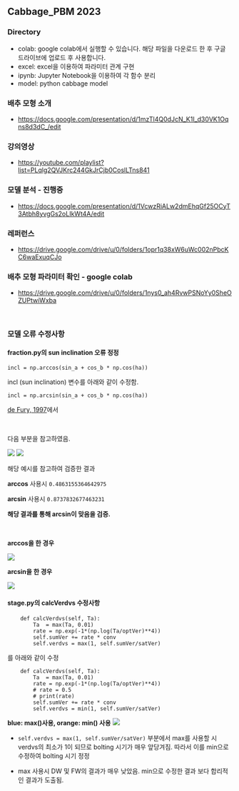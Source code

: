 ## Cabbage_PBM 2023

### Directory
* colab: google colab에서 실행할 수 있습니다. 해당 파일을 다운로드 한 후 구글 드라이브에 업로드 후 사용합니다.
* excel: excel을 이용하여 파라미터 관계 구현
* ipynb: Jupyter Notebook을 이용하여 각 함수 분리
* model: python cabbage model

### 배추 모형 소개
* https://docs.google.com/presentation/d/1mzTl4Q0dJcN_K1I_d30VK1Oqns8d3dC_/edit


### 강의영상
* https://youtube.com/playlist?list=PLqlg2QVJKrc244GkJrCjb0CoslLTns841


### 모델 분석 - 진행중
* https://docs.google.com/presentation/d/1VcwzRiALw2dmEhqGf25OCyT3Atbh8yvgGs2oLIkWt4A/edit


### 레퍼런스
* https://drive.google.com/drive/u/0/folders/1opr1q38xW6uWc002nPbcKC6waExuqCJo


### 배추 모형 파라미터 확인 - google colab
* https://drive.google.com/drive/u/0/folders/1nys0_ah4RvwPSNoYy0SheOZUPtwiWxba


<br>



### 모델 오류 수정사항
#### fraction.py의 sun inclination 오류 정정


```
incl = np.arccos(sin_a + cos_b * np.cos(ha))
```

incl (sun inclination) 변수를 아래와 같이 수정함. 


```
incl = np.arcsin(sin_a + cos_b * np.cos(ha))
```


[de Fury, 1997](https://onlinelibrary.wiley.com/doi/abs/10.1111/j.1365-3040.1997.00094.x)에서 


<br>


다음 부분을 참고하였음.


<img src='https://user-images.githubusercontent.com/93086581/215049120-247c38fd-6a17-4e0c-a981-b64a841b9796.png'>


<img src='https://user-images.githubusercontent.com/93086581/215054014-36ed868f-1740-44b5-89e4-f93fa7516775.png'>


해당 예시를 참고하여 검증한 결과


**arccos** 사용시 
`0.4863155364642975`


**arcsin** 사용시
`0.8737832677463231`


**해당 결과를 통해 arcsin이 맞음을 검증.**

<br>


**arccos을 한 경우** 


<img src='https://user-images.githubusercontent.com/93086581/215050529-1d98c1d2-fb43-4a2c-9f5e-cad83b30cc35.png'>


**arcsin을 한 경우**


<img src='https://user-images.githubusercontent.com/93086581/215050700-05b4d99b-8459-4968-bd5d-d6b19ccf8616.png'>


#### stage.py의 calcVerdvs 수정사항

```
    def calcVerdvs(self, Ta):
        Ta  = max(Ta, 0.01)
        rate = np.exp(-1*(np.log(Ta/optVer)**4))
        self.sumVer += rate * conv
        self.verdvs = max(1, self.sumVer/satVer)
```


를 아래와 같이 수정


```
    def calcVerdvs(self, Ta):
        Ta  = max(Ta, 0.01)
        rate = np.exp(-1*(np.log(Ta/optVer)**4))
        # rate = 0.5
        # print(rate)
        self.sumVer += rate * conv
        self.verdvs = min(1, self.sumVer/satVer)
```

**blue: max()사용, orange: min() 사용**
<img src='https://user-images.githubusercontent.com/93086581/218774407-05eb7429-51fc-4c8c-bdbf-0ad55f0b7984.png'>


* `self.verdvs = max(1, self.sumVer/satVer)` 부분에서 max를 사용할 시 verdvs의 최소가 1이 되므로 bolting 시기가 매우 앞당겨짐. 따라서 이를 min으로 수정하여 bolting 시기 정정


* max 사용시 DW 및 FW의 결과가 매우 낮았음. min으로 수정한 결과 보다 합리적인 결과가 도출됨.
